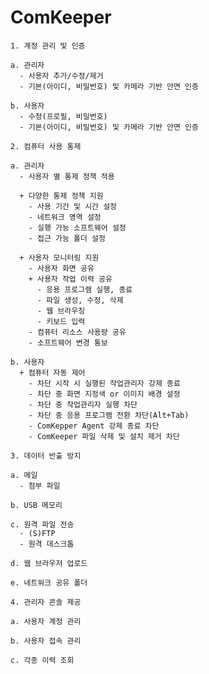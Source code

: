 # ComKeeper
`1. 계정 관리 및 인증`

    a. 관리자
      - 사용자 추가/수정/제거
      - 기본(아이디, 비밀번호) 및 카메라 기반 안면 인증

    b. 사용자
      - 수정(프로필, 비밀번호)
      - 기본(아이디, 비밀번호) 및 카메라 기반 안면 인증

`2. 컴퓨터 사용 통제`

    a. 관리자
      - 사용자 별 통제 정책 적용
    
      + 다양한 통제 정책 지원
        - 사용 기간 및 시간 설정
        - 네트워크 영역 설정
        - 실행 가능 소프트웨어 설정
        - 접근 가능 폴더 설정

      + 사용자 모니터링 지원
        - 사용자 화면 공유
        + 사용자 작업 이력 공유
          - 응용 프로그램 실행, 종료
          - 파일 생성, 수정, 삭제
          - 웹 브라우징
          - 키보드 입력
        - 컴퓨터 리소스 사용량 공유
        - 소프트웨어 변경 통보
      
    b. 사용자
      + 컴퓨터 자동 제어
        - 차단 시작 시 실행된 작업관리자 강제 종료
        - 차단 중 화면 지정색 or 이미지 배경 설정
        - 차단 중 작업관리자 실행 차단
        - 차단 중 응용 프로그램 전환 차단(Alt+Tab)
        - ComKepper Agent 강제 종료 차단
        - ComKeeper 파일 삭제 및 설치 제거 차단

`3. 데이터 반출 방지`

    a. 메일
      - 첨부 파일

    b. USB 메모리

    c. 원격 파일 전송
      - (S)FTP
      - 원격 데스크톱

    d. 웹 브라우저 업로드

    e. 네트워크 공유 폴더

`4. 관리자 콘솔 제공`

    a. 사용자 계정 관리

    b. 사용자 접속 관리

    c. 각종 이력 조회
